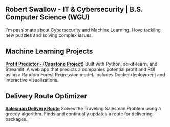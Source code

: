 ## Robert Swallow - IT & Cybersecurity | B.S. Computer Science (WGU)
I'm passionate about Cybersecurity and Machine Learning. I love tackling new puzzles and solving complex issues. 

## Machine Learning Projects 
**[Profit Predictor - (Capstone Project)](https://github.com/RobertSwallow/ML-Profit-Predictor)**
Built with Python, scikit-learn, and Streamlit. A web app that predicts a companies potential profit and ROI using a Random Forest Regression model. Includes Docker deployment and interactive visualizations.


## Delivery Route Optimizer
**[Salesman Delivery Route](https://github.com/RobertSwallow/Salesman-Algorithm)**
Solves the Traveling Salesman Problem using a greedy algorithm. Finds and continually updates a route for delivering packages. 

